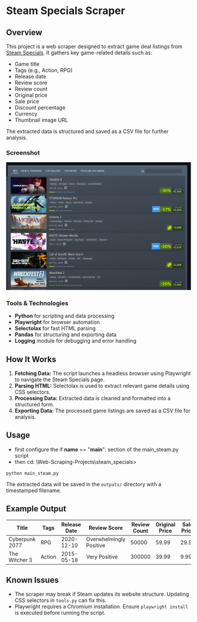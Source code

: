 # Steam Specials Scraper

## Overview

This project is a web scraper designed to extract game deal listings from [Steam Specials](https://store.steampowered.com/specials). It gathers key game-related details such as:

- Game title
- Tags (e.g., Action, RPG)
- Release date
- Review score
- Review count
- Original price
- Sale price
- Discount percentage
- Currency
- Thumbnail image URL

The extracted data is structured and saved as a CSV file for further analysis.

### Screenshot

![Steam specials](steam_specials.png)

### Tools & Technologies

- **Python** for scripting and data processing
- **Playwright** for browser automation
- **Selectolax** for fast HTML parsing
- **Pandas** for structuring and exporting data
- **Logging** module for debugging and error handling

## How It Works

1. **Fetching Data:** The script launches a headless browser using Playwright to navigate the Steam Specials page.
2. **Parsing HTML:** Selectolax is used to extract relevant game details using CSS selectors.
3. **Processing Data:** Extracted data is cleaned and formatted into a structured form.
4. **Exporting Data:** The processed game listings are saved as a CSV file for analysis.

## Usage
- first configure the  if __name__ == "__main__": section of the main_steam.py script
- then cd: \Web-Scraping-Projects\steam_specials>
```
python main_steam.py
```

The extracted data will be saved in the `outputs/` directory with a timestamped filename.

## Example Output

| Title               | Tags     | Release Date | Review Score | Review Count | Original Price | Sale Price | Discount |
|---------------------|---------|--------------|--------------|--------------|---------------|------------|----------|
| Cyberpunk 2077     | RPG     | 2020-12-10   | Overwhelmingly Positive | 50000 | 59.99 | 29.99 | -50% |
| The Witcher 3      | Action  | 2015-05-18   | Very Positive | 300000 | 39.99 | 9.99  | -75% |



## Known Issues

- The scraper may break if Steam updates its website structure. Updating CSS selectors in `tools.py` can fix this.
- Playwright requires a Chromium installation. Ensure `playwright install` is executed before running the script.
